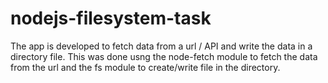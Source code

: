 # nodejs-filesystem-task
The app is developed to fetch data from a url / API and write the data in a directory file.
This was done usng the node-fetch module to fetch the data from the url and the fs module to create/write file in the directory.
